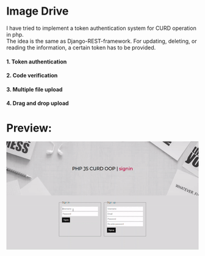 # Image Drive
I have tried to implement a token authentication system for CURD operation in php. <br>
The idea is the same as Django-REST-framework. For updating, deleting, or reading the information, a certain token has to be provided.
#### 1. Token authentication
#### 2. Code verification
#### 3. Multiple file upload
#### 4. Drag and drop upload
# Preview:
![](GIF/home.gif)
